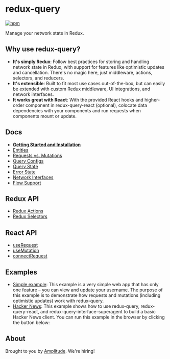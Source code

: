 # redux-query

[![npm](https://img.shields.io/npm/v/redux-query.svg?style=flat-square)](https://www.npmjs.com/package/redux-query)

Manage your network state in Redux.

## Why use redux-query?

- **It's simply Redux**: Follow best practices for storing and handling network state in Redux, with support for features like optimistic updates and cancellation. There's no magic here, just middleware, actions, selectors, and reducers.
- **It's extensible**: Built to fit most use cases out-of-the-box, but can easily be extended with custom Redux middleware, UI integrations, and network interfaces.
- **It works great with React**: With the provided React hooks and higher-order component in redux-query-react (optional), colocate data dependencies with your components and run requests when components mount or update.

## Docs

- **[Getting Started and Installation](https://amplitude.github.io/redux-query/docs/getting-started)**
- [Entities](https://amplitude.github.io/redux-query/docs/entities)
- [Requests vs. Mutations](https://amplitude.github.io/redux-query/docs/requests-vs-mutations)
- [Query Configs](https://amplitude.github.io/redux-query/docs/query-configs)
- [Query State](https://amplitude.github.io/redux-query/docs/query-state)
- [Error State](https://amplitude.github.io/redux-query/docs/error-state)
- [Network Interfaces](https://amplitude.github.io/redux-query/docs/network-interfaces)
- [Flow Support](https://amplitude.github.io/redux-query/docs/flow)

## Redux API

- [Redux Actions](https://amplitude.github.io/redux-query/docs/redux-actions)
- [Redux Selectors](https://amplitude.github.io/redux-query/docs/redux-selectors)

## React API

- [useRequest](https://amplitude.github.io/redux-query/docs/use-request)
- [useMutation](https://amplitude.github.io/redux-query/docs/use-mutation)
- [connectRequest](https://amplitude.github.io/redux-query/docs/connect-request)

## Examples

- [Simple example](https://amplitude.github.io/redux-query/examples/simple): This example is a very simple web app that has only one feature – you can view and update your username. The purpose of this example is to demonstrate how requests and mutations (including optimistic updates) work with redux-query.
- [Hacker News](https://amplitude.github.io/redux-query/examples/hacker-news): This example shows how to use redux-query, redux-query-react, and redux-query-interface-superagent to build a basic Hacker News client. You can run this example in the browser by clicking the button below:

## About

Brought to you by [Amplitude](https://amplitude.com/engineering). We're hiring!
